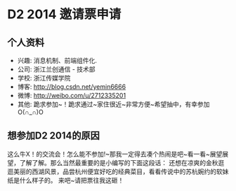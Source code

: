 # D2 2014 邀请票申请

## 个人资料

- 兴趣: 消息机制、前端组件化.
- 公司: 浙江兰创通信 - 技术部
- 学校: 浙江传媒学院
- 博客: http://blog.csdn.net/yemin6666
- 微博: http://weibo.com/u/2712335201
- 其他: 跪求参加~！跪求通过~家住很近~非常方便~希望抽中，有幸参加O(∩_∩)O

## 想参加D2 2014的原因

这么牛X！的交流会！怎么能不参加!~那我一定得去凑个热闹是吧~看一看~展望展望，了解了解。那么当然最重要的是小编写的下面这段话：
    还想在凉爽的金秋逛逛美丽的西湖风景，品尝杭州便宜好吃的经典菜目，看看传说中的苏杭婉约的软妹纸是什么样子的。
来吧~请把票往我这砸！
